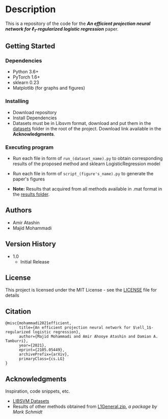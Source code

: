 
# Description

This is a repository of the code for the ***An efficient projection neural network for ℓ<sub>1</sub>-regularized logistic regression*** paper.

## Getting Started

### Dependencies

* Python 3.6+
* PyTorch 1.6+
* sklearn 0.23
* Matplotlib (for graphs and figures)

### Installing

* Download repository
* Install Dependencies
* Datasets must be in Libsvm format, download and put them in the [datasets](./datasets) folder in the root of the project. Download link available in the **Acknowledgments**.
    
### Executing program

* Run each file in form of `run_(dataset_name).py` to obtain corresponding results of the proposed method and sklearn LogisticRegression model

* Run each file in form of `script_(figure's_name).py` to generate the paper's figures

* **Note:** Results that acquired from all methods available in .mat format in the [results folder](./results).

## Authors

* Amir Atashin
* Majid Mohammadi

## Version History

* 1.0
    * Initial Release

## License

This project is licensed under the MIT License - see the [LICENSE](./LICENSE) file for details

## Citation
```
@misc{mohammadi2021efficient,
      title={An efficient projection neural network for $\ell_1$-regularized logistic regression}, 
      author={Majid Mohammadi and Amir Ahooye Atashin and Damian A. Tamburri},
      year={2021},
      eprint={2105.05449},
      archivePrefix={arXiv},
      primaryClass={cs.LG}
}
```

## Acknowledgments

Inspiration, code snippets, etc.
* [LIBSVM Datasets](https://www.csie.ntu.edu.tw/~cjlin/libsvmtools/datasets/binary.html)
* Results of other methods obtained from [L1General.zip](https://www.cs.ubc.ca/~schmidtm/Software/L1General.html), *a package by Mark Schmidt*
